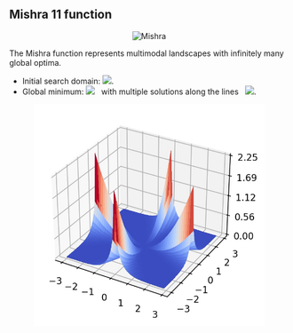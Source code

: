 ## Mishra 11 function

<div align="center"> <img src="https://latex.codecogs.com/svg.latex?&space;f(\mathbf{x})=\biggl[\frac{1}{d}\sum_{i=1}^d|x_i|-(\prod_1^d|x_i|)^{\frac{1}{d}}\biggl]^2." title="Mishra" /> </div>

The Mishra function represents multimodal landscapes with infinitely many global optima. 
- Initial search domain: <img src="https://latex.codecogs.com/svg.latex?&space;\mathbf{x}\in[-3,3]^d" title=" "/>.
- Global minimum: <img src="https://latex.codecogs.com/svg.latex?&space;f(\mathbf{x}_{opt})=0" title=" "/> &nbsp; with multiple solutions along the lines &nbsp; <img src="https://latex.codecogs.com/svg.latex?&space;|x_1|=|x_2|=\ldots=|x_d|" title=" "/>.

<div align="center"> 
  <img src="image/Mishra.jpg" alt="Mishta" height="400"/> 
  <! <img src="image/mishra_error_plot.jpg" alt="error" height="380"/> 
</div>



